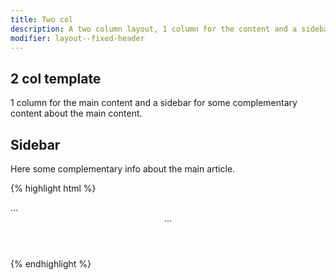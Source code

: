 ```yaml
---
title: Two col
description: A two column layout, 1 column for the content and a sidebar for complementary content.
modifier: layout--fixed-header
---
```


<div class="grid">
	<div class="col-8">
		<article class="article">
			<h1>2 col template</h1>
			<p>1 column for the main content and a sidebar for some complementary content about the main content. </p>
		</article>
	</div>
	<div class="col-4">
		<aside role="complementary">
			<h2>Sidebar</h2>
			<p>Here some complementary info about the main article.</p>
		</aside>
	</div>
</div>


{% highlight html %}
<!DOCTYPE html>
<html lang="en" class="no-js">
<head>...</head>
<body>
	<header class="site-header">...</header>
	<main class="main-container" role="main">
		<div class="main-content">
			<div class="container">
				<div class="grid">
					<div class="col-8">
						<!-- or any other .col-X -->
					</div>
					<div class="col-6">
						<!-- or any other .col-X -->
					</div>
				</div>
			</div>
		</div>
	</main>
</body>
</html>
{% endhighlight %}



